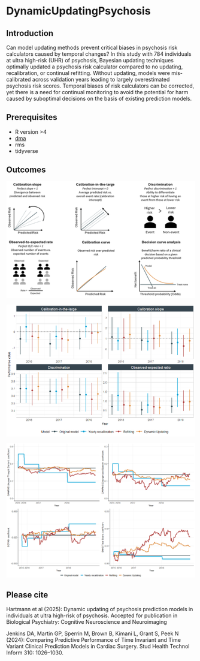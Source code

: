 # DynamicUpdatingPsychosis

## Introduction
Can model updating methods prevent critical biases in psychosis risk calculators caused by temporal changes? In this study with 784 individuals at ultra high-risk (UHR) of psychosis, Bayesian updating techniques optimally updated a psychosis risk calculator compared to no updating, recalibration, or continual refitting. Without updating, models were mis-calibrated across validation years leading to largely overestimated psychosis risk scores. Temporal biases of risk calculators can be corrected, yet there is a need for continual monitoring to avoid the potential for harm caused by suboptimal decisions on the basis of existing prediction models.

## Prerequisites

* R version >4
* [dma](https://github.com/hanase/dma)
* rms
* tidyverse

## Outcomes
![Predictive performance measures used in this study: calibration slope, calibration-in-the-large, discrimination, observed-to-expected rate, calibration curves, and decision curve analysis](figures/EvaluationChart.png)


![Yearly predictive performance for original model and all three model updating methods between 2016-2018. Perfect calibration and discrimination scores are indicated with the dashed black line](figures/Figure4_DynamicUpdating.png)

![Change of regression coefficients across years and models for all four predictors](figures/Coefficient_plot.png)

## Please cite

Hartmann et al (2025): Dynamic updating of psychosis prediction models in individuals at ultra high-risk of psychosis. Accepted for publication in Biological Psychiatry: Cognitive Neuroscience and Neuroimaging

Jenkins DA, Martin GP, Sperrin M, Brown B, Kimani L, Grant S, Peek N (2024): Comparing Predictive Performance of Time Invariant and Time Variant Clinical Prediction Models in Cardiac Surgery. Stud Health Technol Inform 310: 1026–1030.
